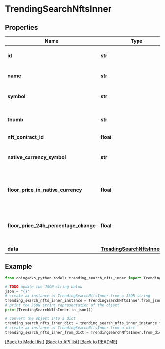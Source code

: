 # TrendingSearchNftsInner


## Properties

Name | Type | Description | Notes
------------ | ------------- | ------------- | -------------
**id** | **str** | NFT collection ID | [optional] 
**name** | **str** | NFT collection name | [optional] 
**symbol** | **str** | NFT collection symbol | [optional] 
**thumb** | **str** | NFT collection thumb image url | [optional] 
**nft_contract_id** | **float** |  | [optional] 
**native_currency_symbol** | **str** | NFT collection native currency symbol | [optional] 
**floor_price_in_native_currency** | **float** | NFT collection floor price in native currency | [optional] 
**floor_price_24h_percentage_change** | **float** | NFT collection floor price 24 hours percentage change | [optional] 
**data** | [**TrendingSearchNftsInnerData**](TrendingSearchNftsInnerData.md) |  | [optional] 

## Example

```python
from coingecko_python.models.trending_search_nfts_inner import TrendingSearchNftsInner

# TODO update the JSON string below
json = "{}"
# create an instance of TrendingSearchNftsInner from a JSON string
trending_search_nfts_inner_instance = TrendingSearchNftsInner.from_json(json)
# print the JSON string representation of the object
print(TrendingSearchNftsInner.to_json())

# convert the object into a dict
trending_search_nfts_inner_dict = trending_search_nfts_inner_instance.to_dict()
# create an instance of TrendingSearchNftsInner from a dict
trending_search_nfts_inner_from_dict = TrendingSearchNftsInner.from_dict(trending_search_nfts_inner_dict)
```
[[Back to Model list]](../README.md#documentation-for-models) [[Back to API list]](../README.md#documentation-for-api-endpoints) [[Back to README]](../README.md)


